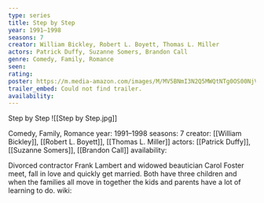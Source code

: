 ```yaml
---
type: series
title: Step by Step
year: 1991–1998
seasons: 7
creator: William Bickley, Robert L. Boyett, Thomas L. Miller
actors: Patrick Duffy, Suzanne Somers, Brandon Call
genre: Comedy, Family, Romance
seen:
rating: 
poster: https://m.media-amazon.com/images/M/MV5BNmI3N2Q5MWQtNTg0OS00NjVlLThjZWEtOGRkZDdjOGM4NWU4XkEyXkFqcGdeQXVyMjExMjk0ODk@._V1_SX300.jpg
trailer_embed: Could not find trailer.
availability:
---
```

Step by Step
![[Step by Step.jpg]]

Comedy, Family, Romance
year: 1991–1998
seasons: 7
creator: [[William Bickley]], [[Robert L. Boyett]], [[Thomas L. Miller]]
actors: [[Patrick Duffy]], [[Suzanne Somers]], [[Brandon Call]]
availability:

Divorced contractor Frank Lambert and widowed beautician Carol Foster meet, fall in love and quickly get married. Both have three children and when the families all move in together the kids and parents have a lot of learning to do.
wiki: 


